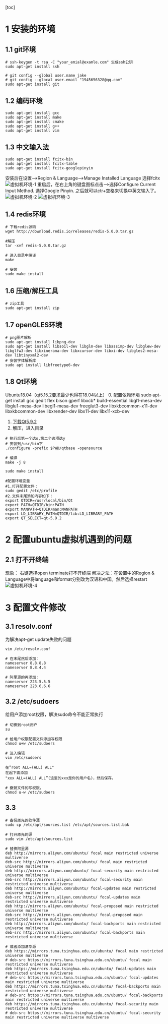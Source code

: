 [toc]
# 1 安装的环境
## 1.1 git环境
```shell
# ssh-keygen -t rsa -C "your_emial@examle.com" 生成ssh公钥
sudo apt-get install ssh

# git config --global user.name jake
# git config --glocal user.email "1945656328@qq.com"
sudo apt-get install git
```

## 1.2 编码环境
```shell
sudo apt-get install gcc
sudo apt-get install make
sudo apt-get install cmake
sudo apt-get install g++
sudo apt-get install vim
```

## 1.3 中文输入法
```shell
sudo apt-get install fcitx-bin
sudo apt-get install fcitx-table
sudo apt-get install fcitx-googlepinyin
```
安装后在设置-->Region & Language-->Manage Installed Language 选择fcitx
![虚拟机环境-1](img/虚拟机环境-1.png)
重启后，在右上角的键盘图标点击-->选择Configure Current Input Method. 选择Google Pinyin. 之后就可以ctr+空格来切换中英文输入了。
![虚拟机环境-2](img/虚拟机环境-2.png)
![虚拟机环境-3](img/虚拟机环境-3.png)

## 1.4 redis环境
```shell
# 下载redis源码
wget http://download.redis.io/releases/redis-5.0.0.tar.gz

#解压
tar -xvf redis-5.0.0.tar.gz

# 进入目录中编译
make

# 安装
sudo make install
```

## 1.6 压缩/解压工具
```shell
# zip工具
sudo apt-get install zip
```

## 1.7 openGLES环境
```shell
# png图片解析
sudo apt-get install libpng-dev
sudo apt-get install libsoil-dev libglm-dev libassimp-dev libglew-dev libglfw3-dev libxinerama-dev libxcursor-dev libxi-dev libgles2-mesa-dev libtinyxml2-dev
# 安装字体解析库
sudo apt install libfreetype6-dev
```

## 1.8 Qt环境
Ubuntu18.04（qt5.15.2要求最少也得在18.04以上）
0. 配置依赖环境
sudo apt-get install gcc gedit flex bison gperf libxcb* build-essential libgl1-mesa-dev libglu1-mesa-dev libegl1-mesa-dev freeglut3-dev libxkbcommon-x11-dev libxkbcommon-dev libxrender-dev libx11-dev libx11-xcb-dev
1. [下载Qt5.9.2](https://download.qt.io/archive/qt/ "https://download.qt.io/archive/qt/")
2. 解压，进入目录
```shell
# 执行后第一个选o,第二个选项选y
# 安装到/usr/bin下
./configure -prefix $PWD/qtbase -opensource

# 编译
make -j 8

sudo make install

#配置环境变量
#1.打开配置文件：
sudo gedit /etc/profile
#2.文件末尾添加内容如下：
export QTDIR=/usr/local/bin/Qt
export PATH=QTDIR/bin:PATH
export MANPATH=QTDIR/man:MANPATH
export LD_LIBRARY_PATH=QTDIR/lib:LD_LIBRARY_PATH
export QT_SELECT=qt-5.9.2
```

# 2 配置ubuntu虚拟机遇到的问题
## 2.1 打不开终端
现象： 右键选择open terminate打不开终端
解决之法：在设置中的Region & Language中将language和format分别改为汉语和中国。然后选择restart
![虚拟机环境-4](img/虚拟机环境-4.png)

# 3 配置文件修改
## 3.1 resolv.conf 
为解决apt-get update失败的问题
```shell
vim /etc/resolv.conf 

# 在末尾然后添加：
nameserver 8.8.8.8
nameserver 8.8.4.4

# 阿里源的再添加：
nameserver 223.5.5.5  
nameserver 223.6.6.6
```

## 3.2 /etc/sudoers
给用户添加root权限，解决sudo命令不能正常执行
```shell
# 切换到root用户
su

# 给用户权限配置文件添加写权限
chmod u+w /etc/sudoers

# 进入编辑
vim /etc/sudoers

在“root ALL=(ALL) ALL"
在起下面添加
"xxx ALL=(ALL) ALL”(这里的xxx是你的用户名)，然后保存。

# 撤销文件的写权限，
chmod u-w /etc/sudoers
```
## 3.3 

```shell
# 备份原先的软件源
sudo cp /etc/apt/sources.list /etc/apt/sources.list.bak

# 打开原先的源
sudo vim /etc/apt/sources.list

# 替换阿里源
deb http://mirrors.aliyun.com/ubuntu/ focal main restricted universe multiverse
deb-src http://mirrors.aliyun.com/ubuntu/ focal main restricted universe multiverse
deb http://mirrors.aliyun.com/ubuntu/ focal-security main restricted universe multiverse
deb-src http://mirrors.aliyun.com/ubuntu/ focal-security main restricted universe multiverse
deb http://mirrors.aliyun.com/ubuntu/ focal-updates main restricted universe multiverse
deb-src http://mirrors.aliyun.com/ubuntu/ focal-updates main restricted universe multiverse
deb http://mirrors.aliyun.com/ubuntu/ focal-proposed main restricted universe multiverse
deb-src http://mirrors.aliyun.com/ubuntu/ focal-proposed main restricted universe multiverse
deb http://mirrors.aliyun.com/ubuntu/ focal-backports main restricted universe multiverse
deb-src http://mirrors.aliyun.com/ubuntu/ focal-backports main restricted universe multiverse

# 或者添加清华源
deb https://mirrors.tuna.tsinghua.edu.cn/ubuntu/ focal main restricted universe multiverse
# deb-src https://mirrors.tuna.tsinghua.edu.cn/ubuntu/ focal main restricted universe multiverse
deb https://mirrors.tuna.tsinghua.edu.cn/ubuntu/ focal-updates main restricted universe multiverse
# deb-src https://mirrors.tuna.tsinghua.edu.cn/ubuntu/ focal-updates main restricted universe multiverse
deb https://mirrors.tuna.tsinghua.edu.cn/ubuntu/ focal-backports main restricted universe multiverse
# deb-src https://mirrors.tuna.tsinghua.edu.cn/ubuntu/ focal-backports main restricted universe multiverse
deb https://mirrors.tuna.tsinghua.edu.cn/ubuntu/ focal-security main restricted universe multiverse
# deb-src https://mirrors.tuna.tsinghua.edu.cn/ubuntu/ focal-security main restricted universe multiverse multiverse
```

